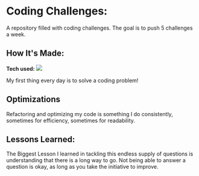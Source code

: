# Coding Challenges:

A repository filled with coding challenges. The goal is to push 5 challenges a week.

## How It's Made:

**Tech used:** <img src="https://img.shields.io/static/v1?label=|&message=JAVASCRIPT&color=3c7f5d&style=plastic&logo=javascript"/>

My first thing every day is to solve a coding problem!

## Optimizations

Refactoring and optimizing my code is something I do consistently, sometimes for efficiency, sometimes for readability.

## Lessons Learned:

The Biggest Lesson I learned in tackling this endless supply of questions is understanding that there is a long way to go. Not being able to answer a question is okay, as long as you take the initiative to improve.
